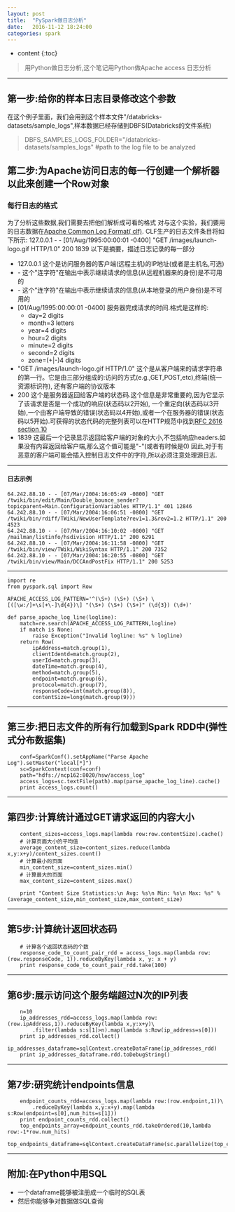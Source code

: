 ```yaml
---
layout: post
title:  "PySpark做日志分析"
date:   2016-11-12 18:24:00
categories: spark
---
```


* content
{:toc}


> 用Python做日志分析,这个笔记用Python做Apache access 日志分析

----

## 第一步:给你的样本日志目录修改这个参数

在这个例子里面，我们会用到这个样本文件"/databricks-datasets/sample_logs",样本数据已经存储到DBFS(Databricks的文件系统)
> DBFS_SAMPLES_LOGS_FOLDER="/databricks-datasets/samples_logs" #path to the log file to be analyzed

## 第二步:为Apache访问日志的每一行创建一个解析器以此来创建一个Row对象

### 每行日志的格式

为了分析这些数据,我们需要去把他们解析成可看的格式
对与这个实验，我们要用的日志数据在[Apache Common Log Format( clf)](http://httpd.apache.org/docs/1.3/logs.html#common).
CLF生产的日志文件条目将如下所示: 127.0.0.1 - - [01/Aug/1995:00:00:01 -0400] "GET /images/launch-logo.gif HTTP/1.0" 200 1839
以下是摘要，描述日志记录的每一部分

+ 127.0.0.1 这个是访问服务器的客户端(远程主机)的IP地址(或者是主机名,可选)
+ \- 这个"连字符"在输出中表示继续请求的信息(从远程机器来的身份)是不可用的
+ \- 这个"连字符"在输出中表示继续请求的信息(从本地登录的用户身份)是不可用的
+ [01/Aug/1995:00:00:01 -0400] 服务器完成请求的时间.格式是这样的:
    - day=2 digits
    - month=3 letters
    - year=4 digits
    - hour=2 digits
    - minute=2 digits
    - second=2 digits
    - zone=(+|-)4 digits
+ "GET /images/launch-logo.gif HTTP/1.0" 这个是从客户端来的请求字符串的第一行。它是由三部分组成的:访问的方式(e.g.,GET,POST,etc),终端(统一资源标识符),
还有客户端的协议版本
+ 200 这个是服务器返回给客户端的状态码.这个信息是非常重要的,因为它显示了该请求是否是一个成功的响应(状态码以2开始),
一个重定向(状态码以3开始),一个由客户端导致的错误(状态码以4开始),或者一个在服务器的错误(状态码以5开始).可获得的状态代码的完整列表可以在HTTP规范中找到[RFC 2616 section 10](https://www.ietf.org/rfc/rfc2616.txt)
+ 1839 这最后一个记录显示返回给客户端的对象的大小,不包括响应headers.如果没有内容返回给客户端,那么这个值可能是"-"(或者有时候是0)
因此,对于有恶意的客户端可能会插入控制日志文件中的字符,所以必须注意处理源日志.

----

#### 日志示例

```
64.242.88.10 - - [07/Mar/2004:16:05:49 -0800] "GET /twiki/bin/edit/Main/Double_bounce_sender?topicparent=Main.ConfigurationVariables HTTP/1.1" 401 12846
64.242.88.10 - - [07/Mar/2004:16:06:51 -0800] "GET /twiki/bin/rdiff/TWiki/NewUserTemplate?rev1=1.3&rev2=1.2 HTTP/1.1" 200 4523
64.242.88.10 - - [07/Mar/2004:16:10:02 -0800] "GET /mailman/listinfo/hsdivision HTTP/1.1" 200 6291
64.242.88.10 - - [07/Mar/2004:16:11:58 -0800] "GET /twiki/bin/view/TWiki/WikiSyntax HTTP/1.1" 200 7352
64.242.88.10 - - [07/Mar/2004:16:20:55 -0800] "GET /twiki/bin/view/Main/DCCAndPostFix HTTP/1.1" 200 5253
```

----

```
import re
from pyspark.sql import Row

APACHE_ACCESS_LOG_PATTERN='^(\S+) (\S+) (\S+) \[([\w:/]+\s[+\-]\d{4})\] "(\S+) (\S+) (\S+)" (\d{3}) (\d+)'

def parse_apache_log_line(logline):
    match=re.search(APACHE_ACCESS_LOG_PATTERN,logline)
    if match is None:
        raise Exception("Invalid logline: %s" % logline)
    return Row(
        ipAddress=match.group(1),
        clientIdentd=match.group(2),
        userId=match.group(3),
        dateTime=match.group(4),
        method=match.group(5),
        endpoint=match.group(6),
        protocol=match.group(7),
        responseCode=int(match.group(8)),
        contentSize=long(match.group(9)))
```

-----

## 第三步:把日志文件的所有行加载到Spark RDD中(弹性式分布数据集)

```
    conf=SparkConf().setAppName("Parse Apache Log").setMaster("local[*]")
    sc=SparkContext(conf=conf)
    path="hdfs://ncp162:8020/hsw/access_log"
    access_logs=sc.textFile(path).map(parse_apache_log_line).cache()
    print access_logs.count()
```

-----

## 第四步:计算统计通过GET请求返回的内容大小

```
    content_sizes=access_logs.map(lambda row:row.contentSize).cache()
    # 计算页面大小的平均值
    average_content_size=content_sizes.reduce(lambda x,y:x+y)/content_sizes.count()
    # 计算最小的页面
    min_content_size=content_sizes.min()
    # 计算最大的页面
    max_content_size=content_sizes.max()

    print "Content Size Statistics:\n Avg: %s\n Min: %s\n Max: %s" % (average_content_size,min_content_size,max_content_size)
```

-----

## 第5步:计算统计返回状态码

```
    # 计算各个返回状态码的个数
    response_code_to_count_pair_rdd = access_logs.map(lambda row: (row.responseCode, 1)).reduceByKey(lambda x, y: x + y)
    print response_code_to_count_pair_rdd.take(100)
```

-----

## 第6步:展示访问这个服务端超过N次的IP列表

```
    n=10
    ip_addresses_rdd=access_logs.map(lambda row:(row.ipAddress,1)).reduceByKey(lambda x,y:x+y)\
        .filter(lambda s:s[1]>n).map(lambda s:Row(ip_address=s[0]))
    print ip_addresses_rdd.collect()
    ip_addresses_dataframe=sqlContext.createDataFrame(ip_addresses_rdd)
    print ip_addresses_dataframe.rdd.toDebugString()
```

-----

## 第7步:研究统计endpoints信息

```
    endpoint_counts_rdd=access_logs.map(lambda row:(row.endpoint,1))\
        .reduceByKey(lambda x,y:x+y).map(lambda s:Row(endpoint=s[0],num_hits=s[1]))
    print endpoint_counts_rdd.collect()
    top_endpoints_array=endpoint_counts_rdd.takeOrdered(10,lambda row:-1*row.num_hits)
        top_endpoints_dataframe=sqlContext.createDataFrame(sc.parallelize(top_endpoints_array))
```

-----

## 附加:在Python中用SQL

+ 一个dataframe能够被注册成一个临时的SQL表
+ 然后你能够争对数据做SQL查询

